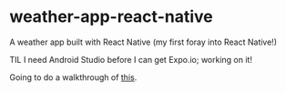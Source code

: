 # weather-app-react-native
A weather app built with React Native (my first foray into React Native!)

TIL I need Android Studio before I can get Expo.io; working on it!

Going to do a walkthrough of [this](https://blog.expo.io/building-a-minimalist-weather-app-with-react-native-and-expo-fe7066e02c09).